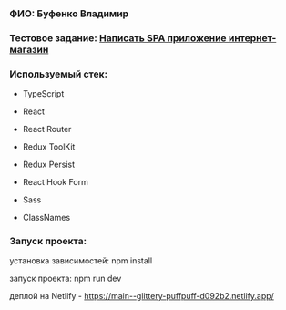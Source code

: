 ### ФИО: Буфенко Владимир

### Тестовое задание: [Написать SPA приложение интернет-магазин](https://drive.google.com/file/d/14tGSeumGrExpvKH3-6EzNy7a2daTH5S8/view?usp=sharing)

### Используемый стек:

- TypeScript

- React
- React Router

- Redux ToolKit
- Redux Persist

- React Hook Form
- Sass
- ClassNames

### Запуск проекта:

установка зависимостей: npm install

запуск проекта: npm run dev

деплой на Netlify - https://main--glittery-puffpuff-d092b2.netlify.app/
